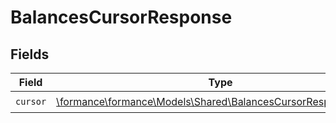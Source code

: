 # BalancesCursorResponse


## Fields

| Field                                                                                                                | Type                                                                                                                 | Required                                                                                                             | Description                                                                                                          |
| -------------------------------------------------------------------------------------------------------------------- | -------------------------------------------------------------------------------------------------------------------- | -------------------------------------------------------------------------------------------------------------------- | -------------------------------------------------------------------------------------------------------------------- |
| `cursor`                                                                                                             | [\formance\formance\Models\Shared\BalancesCursorResponseCursor](../../Models/Shared/BalancesCursorResponseCursor.md) | :heavy_check_mark:                                                                                                   | N/A                                                                                                                  |